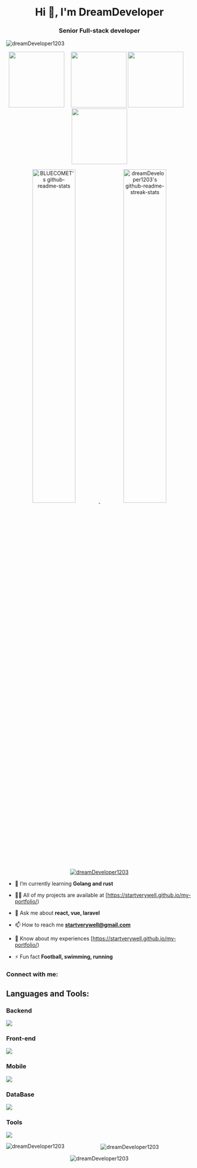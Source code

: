 
<h1 align="center">Hi 👋, I'm DreamDeveloper</h1>
<h3 align="center">Senior Full-stack developer</h3>

<p align="left"> <img src="https://komarev.com/ghpvc/?username=dreamDeveloper1203&label=Profile%20views&color=0e75b6&style=flat" alt="dreamDeveloper1203" /> </p>
<div align="center">

<img width="150" src="https://cdn.jsdelivr.net/gh/sun0225SUN/sun0225SUN/assets/images/left.png" />&emsp;
<img height="150" src="https://camo.githubusercontent.com/fa73289736064aba480d0708da37d7aa183a8c3e2bcc2f58c54285a3bbbeecc1/68747470733a2f2f7777772e61616c7068612e6e65742f77702d636f6e74656e742f75706c6f6164732f323032302f31322f66756c6c2d737461636b2d646576656c6f706d656e742e676966" />
<img height="150" src="https://raw.githubusercontent.com/abhisheknaiidu/abhisheknaiidu/master/code.gif" />
&emsp;<img width="150" src="https://cdn.jsdelivr.net/gh/sun0225SUN/sun0225SUN/assets/images/right.png" />

<p align="center">
  <a href="https://github.com/dreamDeveloper1203?tab=repositories">
    <img src="https://github-readme-stats-one-bice.vercel.app/api?username=dreamDeveloper1203&theme=gotham&show_icons=true&count_private=true&hide_border=true&role=OWNER,ORGANIZATION_MEMBER,COLLABORATOR" width="48%" alt="BLUECOMET's github-readme-stats"/>
  </a>
  <a href="https://github.com/dreamDeveloper1203?tab=stars">
    <img src="https://github-readme-streak-stats.herokuapp.com?user=dreamDeveloper1203&theme=gotham&hide_border=true&date_format=M%20j%5B%2C%20Y%5D" width="48%" alt="dreamDeveloper1203's github-readme-streak-stats"/>
  </a>
</p>

</div>
<p align="center"> <a href="https://github.com/ryo-ma/github-profile-trophy"><img src="https://github-profile-trophy.vercel.app/?username=dreamDeveloper1203" alt="dreamDeveloper1203" /></a> </p>

- 🌱 I’m currently learning **Golang and rust**

- 👨‍💻 All of my projects are available at [https://startverywell.github.io/my-portfolio/)

- 💬 Ask me about **react, vue, laravel**

- 📫 How to reach me **startverywell@gmail.com**

- 📄 Know about my experiences [https://startverywell.github.io/my-portfolio/)

- ⚡ Fun fact **Football, swimming, running**

<h3 align="left">Connect with me:</h3>
<p align="left">
</p>

<h2 align="left">Languages and Tools:</h2>
<h3 align="left">Backend</h3>
<p align="left">
  <a href="https://skillicons.dev">
    <img src="https://skillicons.dev/icons?i=dotnet,cs,express,flask,laravel,nextjs,nestjs,nodejs,php,py,symfony,wordpress,django,fastapi" />
  </a>
</p>
<h3 align="left">Front-end</h3>
<p align="left">
  <a href="https://skillicons.dev">
    <img src="https://skillicons.dev/icons?i=angular,bootstrap,css,html,js,jquery,react,sass,vue" />
  </a>
</p>
<h3 align="left">Mobile</h3>
<p align="left">
  <a href="https://skillicons.dev">
    <img src="https://skillicons.dev/icons?i=androidstudio,react,flutter,swift,kotlin,java" />
  </a>
</p>
<h3 align="left">DataBase</h3>
<p align="left">
  <a href="https://skillicons.dev">
    <img src="https://skillicons.dev/icons?i=firebase,graphql,mongodb,mysql,postgres,sqlite" />
  </a>
</p>
<h3 align="left">Tools</h3>
<p align="left"> 
  <a href="https://skillicons.dev">
    <img src="https://skillicons.dev/icons?i=azure,docker,figma,github,gitlab,nginx,postman,visualstudio,vscode,xd" />
  </a>
</p>

<div align="center">
<p><img align="left" src="https://github-readme-stats.vercel.app/api/top-langs?username=dreamDeveloper1203&show_icons=true&locale=en&layout=compact" alt="dreamDeveloper1203" /></p>

<p>&nbsp;<img align="center" src="https://github-readme-stats.vercel.app/api?username=dreamDeveloper1203&show_icons=true&locale=en" alt="dreamDeveloper1203" /></p>

<p><img align="center" src="https://github-readme-streak-stats.herokuapp.com/?user=dreamDeveloper1203&" alt="dreamDeveloper1203" /></p>
</div>
